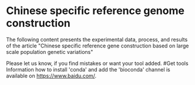 # Chinese specific reference genome construction
The following content presents the experimental data, process, and results of the article "Chinese specific reference gene construction based on large scale population genetic variations"

Please let us know, if you find mistakes or want your tool added.
#Get tools
Information how to install 'conda' and add the 'bioconda' channel is available on https://www.baidu.com/.
